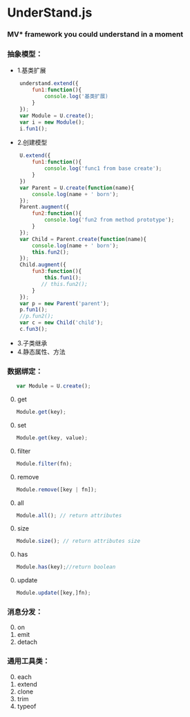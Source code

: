 # UnderStand.js
### MV* framework you could understand in a moment

### 抽象模型：
- 1.基类扩展

```javascript
    understand.extend({
        fun1:function(){
            console.log('基类扩展)
        }
    });
    var Module = U.create();
    var i = new Module();
    i.fun1();
```

- 2.创建模型

```javascript
    U.extend({
        fun1:function(){
            console.log('func1 from base create');
        }
    })
    var Parent = U.create(function(name){
        console.log(name + ' born');
    });
    Parent.augment({
        fun2:function(){
            console.log('fun2 from method prototype');
        }
    });
    var Child = Parent.create(function(name){
        console.log(name + ' born');
        this.fun2();
    });
    Child.augment({
        fun3:function(){
            this.fun1();
           // this.fun2();
        }
    });
    var p = new Parent('parent');
    p.fun1();
    //p.fun2();
    var c = new Child('child');
    c.fun3();
```

- 3.子类继承
- 4.静态属性、方法

### 数据绑定：

```javascript
   var Module = U.create();
```
0. get

```javascript
   Module.get(key);
```
0. set

```javascript
   Module.get(key, value);
```
0. filter

```javascript
   Module.filter(fn);
```

0. remove

```javascript
   Module.remove([key | fn]);
```

0. all

```javascript
   Module.all(); // return attributes
```

0. size

```javascript
   Module.size(); // return attributes size
```

0. has

```javascript
   Module.has(key);//return boolean
```


0. update

```javascript
   Module.update([key,]fn);
```

### 消息分发：
0. on
0. emit
0. detach


### 通用工具类：
0. each
0. extend
0. clone
0. trim
0. typeof
